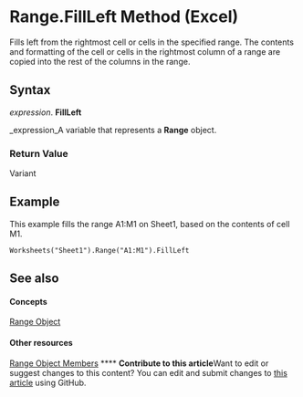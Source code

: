 
# Range.FillLeft Method (Excel)

Fills left from the rightmost cell or cells in the specified range. The contents and formatting of the cell or cells in the rightmost column of a range are copied into the rest of the columns in the range.


## Syntax

 _expression_. **FillLeft**

 _expression_A variable that represents a  **Range** object.


### Return Value

Variant


## Example

This example fills the range A1:M1 on Sheet1, based on the contents of cell M1.


```
Worksheets("Sheet1").Range("A1:M1").FillLeft
```


## See also


#### Concepts


 [Range Object](b8207778-0dcc-4570-1234-f130532cc8cd.md)
#### Other resources


 [Range Object Members](4336bf81-1e63-7e44-1792-baf366a027a7.md)
****   **Contribute to this article**Want to edit or suggest changes to this content? You can edit and submit changes to  [this article](https://github.com/jhershey00/VBA_Excel_Test/OpenXMLCon/articles/42722b18-8b40-c27b-8bca-ef180cf0f636.md) using GitHub.

